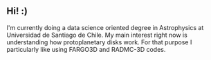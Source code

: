 ## Hi! :) 

I'm currently doing a data science oriented degree in Astrophysics at Universidad de Santiago de Chile. My main interest right now is understanding how protoplanetary disks work. For that purpose I particularly like using FARGO3D and RADMC-3D codes.
